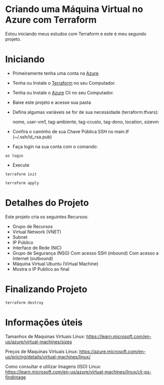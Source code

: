 # Criando uma Máquina Virtual no Azure com Terraform

Estou iniciando meus estudos com Terraform e este é meu segundo projeto. 

# Iniciando

- Primeiramente tenha uma conta na [Azure](https://azure.microsoft.com/pt-br/free/).
- Tenha ou Instale o [Terraform](https://developer.hashicorp.com/terraform/tutorials/aws-get-started/install-cli) no seu Computador.
- Tenha ou Instale o [Azure](https://learn.microsoft.com/en-us/cli/azure/install-azure-cli) Cli no seu Computador.
- Baixe este projeto e acesse sua pasta
- Defina algumas variáveis se for de sua necessidade (terraform.tfvars):

    nome, user-vm1, tag-ambiente, tag-ccusto, tag-dono, location, sizevm

- Confira o caminho de sua Chave Pública SSH no main.tf (~/.ssh/id_rsa.pub)
- Faça login na sua conta com o comando:
```
az login 
```
- Execute
```
terraform init

```
```
terraform apply

```

# Detalhes do Projeto

Este projeto cria os seguintes Recursos:

- Grupo de Recursos
- Virtual Network (VNET)
- Subnet 
- IP Público
- Interface de Rede (NIC)
- Grupo de Segurança (NSG)
    Com acesso SSH (inbound)
    Com acesso a Internet (outbound)
- Máquina Virtual Ubuntu (Virtual Machine)
- Mostra o IP Publico ao final

# Finalizando Projeto

```
terraform destroy
```

# Informações úteis

Tamanhos de Maquinas Virtuais Linux:
https://learn.microsoft.com/en-us/azure/virtual-machines/sizes

Preços de Maquinas Virtuais Linux:
https://azure.microsoft.com/en-us/pricing/details/virtual-machines/linux/

Como consultar e utilizar Imagens (ISO) Linux:
https://learn.microsoft.com/en-us/azure/virtual-machines/linux/cli-ps-findimage

